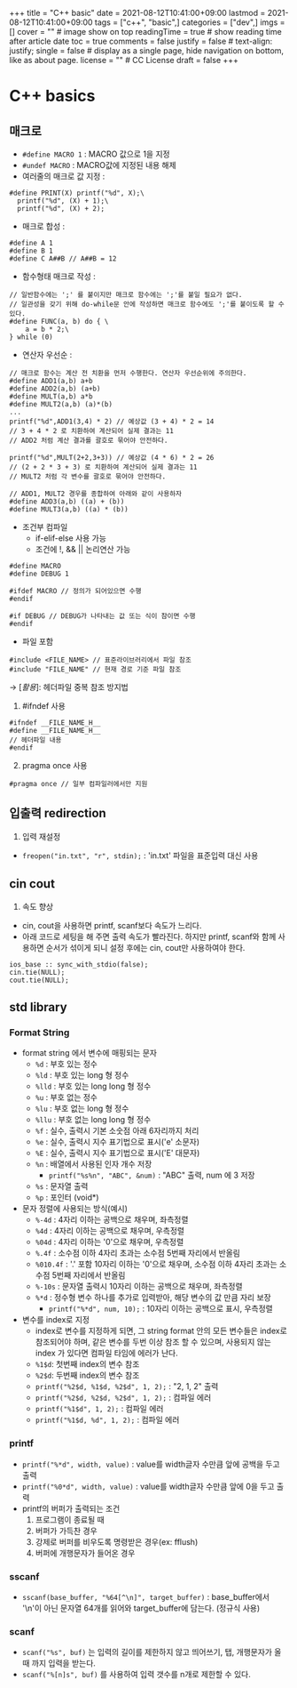 +++
title = "C++ basic"
date = 2021-08-12T10:41:00+09:00
lastmod = 2021-08-12T10:41:00+09:00
tags = ["c++", "basic",]
categories = ["dev",]
imgs = []
cover = "" # image show on top
readingTime = true # show reading time after article date
toc = true
comments = false
justify = false # text-align: justify;
single = false # display as a single page, hide navigation on bottom, like as about page.
license = "" # CC License
draft = false
+++

# C++ basics
## 매크로
- `#define MACRO 1` : MACRO 값으로 1을 지정
- `#undef MACRO` : MACRO값에 지정된 내용 해제
- 여러줄의 매크로 값 지정 :
```
#define PRINT(X) printf("%d", X);\
  printf("%d", (X) + 1);\
  printf("%d", (X) + 2);
```
- 매크로 합성 :
```
#define A 1
#define B 1
#define C A##B // A##B = 12
```
- 함수형태 매크로 작성 :
```
// 일반함수에는 ';' 를 붙이지만 매크로 함수에는 ';'를 붙일 필요가 없다.
// 일관성을 갖기 위해 do-while문 안에 작성하면 매크로 함수에도 ';'를 붙이도록 할 수 있다.
#define FUNC(a, b) do { \
    a = b * 2;\
} while (0)
```
- 연산자 우선순 :
```
// 매크로 함수는 계산 전 치환을 먼저 수행한다. 연산자 우선순위에 주의한다.
#define ADD1(a,b) a+b
#define ADD2(a,b) (a+b)
#define MULT(a,b) a*b
#define MULT2(a,b) (a)*(b)
...
printf("%d",ADD1(3,4) * 2) // 예상값 (3 + 4) * 2 = 14
// 3 + 4 * 2 로 치환하여 계산되어 실제 결과는 11
// ADD2 처럼 계산 결과를 괄호로 묶어야 안전하다.

printf("%d",MULT(2+2,3+3)) // 예상값 (4 * 6) * 2 = 26
// (2 + 2 * 3 + 3) 로 치환하여 계산되어 실제 결과는 11
// MULT2 처럼 각 변수를 괄호로 묶어야 안전하다.

// ADD1, MULT2 경우를 종합하여 아래와 같이 사용하자
#define ADD3(a,b) ((a) + (b))
#define MULT3(a,b) ((a) * (b))
```

- 조건부 컴파일
  - if-elif-else 사용 가능
  - 조건에 !, && || 논리연산 가능
```
#define MACRO
#define DEBUG 1

#ifdef MACRO // 정의가 되어있으면 수행
#endif

#if DEBUG // DEBUG가 나타내는 값 또는 식이 참이면 수행
#endif
```

- 파일 포함
```
#include <FILE_NAME> // 표준라이브러리에서 파일 참조
#include "FILE_NAME" // 현재 경로 기준 파일 참조
```
→ [_활용_]: 헤더파일 중복 참조 방지법
1) #ifndef 사용
```
#ifndef __FILE_NAME_H__
#define __FILE_NAME_H__
// 헤더파일 내용
#endif
```
2) pragma once 사용
```
#pragma once // 일부 컴파일러에서만 지원
```

## 입출력 redirection
1. 입력 재설정
  - `freopen("in.txt", "r", stdin);` : 'in.txt' 파일을 표준입력 대신 사용

## cin cout
1. 속도 향상
  - cin, cout을 사용하면 printf, scanf보다 속도가 느리다.
  - 아래 코드로 세팅을 해 주면 출력 속도가 빨라진다. 하지만 printf, scanf와 함께 사용하면 순서가 섞이게 되니 설정 후에는 cin, cout만 사용하여야 한다.

  ```
  ios_base :: sync_with_stdio(false);
  cin.tie(NULL);
  cout.tie(NULL);
  ```

## std library
### Format String
- format string 에서 변수에 매핑되는 문자
  - `%d` : 부호 있는 정수
  - `%ld` : 부호 있는 long 형 정수
  - `%lld` : 부호 있는 long long 형 정수
  - `%u` : 부호 없는 정수
  - `%lu` : 부호 없는 long 형 정수
  - `%llu` : 부호 없는 long long 형 정수
  - `%f` : 실수, 출력시 기본 소숫점 아래 6자리까지 처리
  - `%e` : 실수, 출력시 지수 표기법으로 표시('e' 소문자)
  - `%E` : 실수, 출력시 지수 표기법으로 표시('E' 대문자)
  - `%n` : 배열에서 사용된 인자 개수 저장
    - `printf("%s%n", "ABC", &num)` : "ABC" 출력, num 에 3 저장
  - `%s` : 문자열 출력
  - `%p` : 포인터 (void*)
- 문자 정렬에 사용되는 방식(예시)
  - `%-4d` : 4자리 이하는 공백으로 채우며, 좌측정렬
  - `%4d` : 4자리 이하는 공백으로 채우며, 우측정렬
  - `%04d` : 4자리 이하는 '0'으로 채우며, 우측정렬
  - `%.4f` : 소수점 이하 4자리 초과는 소수점 5번째 자리에서 반올림
  - `%010.4f` : '.' 포함 10자리 이하는 '0'으로 채우며, 소수점 이하 4자리 초과는 소수점 5번째 자리에서 반올림
  - `%-10s` : 문자열 출력시 10자리 이하는 공백으로 채우며, 좌측정렬
  - `%*d` : 정수형 변수 하나를 추가로 입력받아, 해당 변수의 값 만큼 자리 보장
    - `printf("%*d", num, 10);` : 10자리 이하는 공백으로 표시, 우측정렬
- 변수를 index로 지정
  - index로 변수를 지정하게 되면, 그 string format 안의 모든 변수들은 index로 참조되어야 하며, 같은 변수를 두번 이상 참조 할 수 있으며, 사용되지 않는 index 가 있다면 컴파일 타임에 에러가 난다. 
  - `%1$d`: 첫번째 index의 변수 참조
  - `%2$d`: 두번째 index의 변수 참조
  - `printf("%2$d, %1$d, %2$d", 1, 2);` : "2, 1, 2" 출력
  - `printf("%2$d, %2$d, %2$d", 1, 2);` : 컴파일 에러
  - `printf("%1$d", 1, 2);` : 컴파일 에러
  - `printf("%1$d, %d", 1, 2);` : 컴파일 에러

### printf
- `printf("%*d", width, value)` : value를 width글자 수만큼 앞에 공백을 두고 출력
- `printf("%0*d", width, value)` : value를 width글자 수만큼 앞에 0을 두고 출력
- printf의 버퍼가 출력되는 조건  
  1) 프로그램이 종료될 때
  2) 버퍼가 가득찬 경우
  3) 강제로 버퍼를 비우도록 명령받은 경우(ex: fflush)
  4) 버퍼에 개행문자가 들어온 경우

### sscanf
- `sscanf(base_buffer, "%64[^\n]", target_buffer)` : base_buffer에서 '\n'이 아닌 문자열 64개를 읽어와 target_buffer에 담는다. (정규식 사용)

### scanf
- `scanf("%s", buf)` 는 입력의 길이를 제한하지 않고 띄어쓰기, 탭, 개행문자가 올 때 까지 입력을 받는다. 
- `scanf("%[n]s", buf)` 를 사용하여 입력 갯수를 n개로 제한할 수 있다.